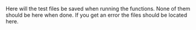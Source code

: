 Here will the test files be saved when running the functions.
None of them should be here when done.
If you get an error the files should be located here.
